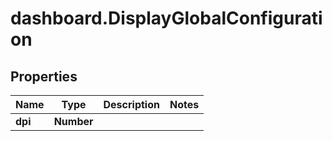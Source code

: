 # dashboard.DisplayGlobalConfiguration

## Properties
Name | Type | Description | Notes
------------ | ------------- | ------------- | -------------
**dpi** | **Number** |  | 


